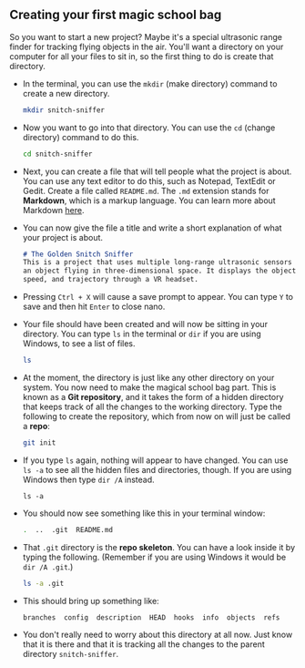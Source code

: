 ## Creating your first magic school bag

So you want to start a new project? Maybe it's a special ultrasonic range finder for tracking flying objects in the air. You'll want a directory on your computer for all your files to sit in, so the first thing to do is create that directory.

- In the terminal, you can use the `mkdir` (make directory) command to create a new directory.

	```bash
	mkdir snitch-sniffer
	```

- Now you want to go into that directory. You can use the `cd` (change directory) command to do this.

	```bash
	cd snitch-sniffer
	```

- Next, you can create a file that will tell people what the project is about. You can use any text editor to do this, such as Notepad, TextEdit or Gedit. Create a file called `README.md`. The `.md` extension stands for **Markdown**, which is a markup language. You can learn more about Markdown [here](https://daringfireball.net/projects/markdown/).

- You can now give the file a title and write a short explanation of what your project is about.

	```markdown
	# The Golden Snitch Sniffer
	This is a project that uses multiple long-range ultrasonic sensors to find and track 
	an object flying in three-dimensional space. It displays the object's coordinates, 
	speed, and trajectory through a VR headset.
	```

- Pressing `Ctrl + X` will cause a save prompt to appear. You can type `Y` to save and then hit `Enter` to close nano.

- Your file should have been created and will now be sitting in your directory. You can type `ls` in the terminal or `dir` if you are using Windows, to see a list of files.

	```bash
	ls
	```

- At the moment, the directory is just like any other directory on your system. You now need to make the magical school bag part. This is known as a **Git repository**, and it takes the form of a hidden directory that keeps track of all the changes to the working directory. Type the following to create the repository, which from now on will just be called a **repo**:

	```bash
	git init
	```

- If you type `ls` again, nothing will appear to have changed. You can use `ls -a` to see all the hidden files and directories, though. If you are using Windows then type `dir /A` instead.

	```
	ls -a
	```

- You should now see something like this in your terminal window:

	```bash
	.  ..  .git  README.md
	```

- That `.git` directory is the **repo skeleton**. You can have a look inside it by typing the following. (Remember if you are using Windows it would be `dir /A .git`.)

	```bash
	ls -a .git
	```

- This should bring up something like:

	```bash
	branches  config  description  HEAD  hooks  info  objects  refs
	```

- You don't really need to worry about this directory at all now. Just know that it is there and that it is tracking all the changes to the parent directory `snitch-sniffer`. 


